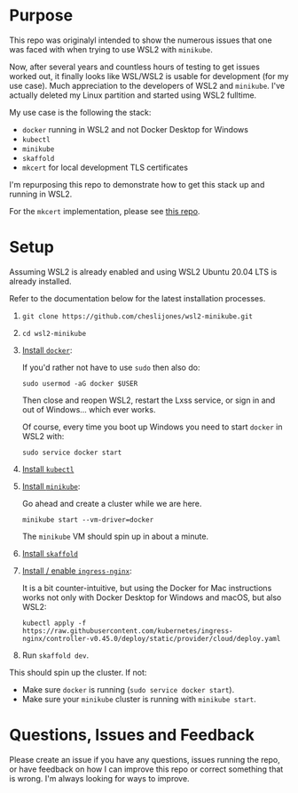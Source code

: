 # Purpose
This repo was originalyl intended to show the numerous issues that one was faced with when trying to use WSL2 with `minikube`.

Now, after several years and countless hours of testing to get issues worked out, it finally looks like WSL/WSL2 is usable for development (for my use case). Much appreciation to the developers of WSL2 and `minikube`. I've actually deleted my Linux partition and started using WSL2 fulltime.

My use case is the following the stack:
- `docker` running in WSL2 and not Docker Desktop for Windows
- `kubectl`
- `minikube`
- `skaffold`
- `mkcert` for local development TLS certificates

I'm repurposing this repo to demonstrate how to get this stack up and running in WSL2.

For the `mkcert` implementation, please see [this repo](https://github.com/cheslijones/tls-minikube).

# Setup

Assuming WSL2 is already enabled and using WSL2 Ubuntu 20.04 LTS is already installed.

Refer to the documentation below for the latest installation processes.

1. `git clone https://github.com/cheslijones/wsl2-minikube.git`

2. `cd wsl2-minikube`

3. [Install `docker`](https://docs.docker.com/engine/install/ubuntu/):

   If you'd rather not have to use `sudo` then also do:
   ```
   sudo usermod -aG docker $USER
   ```
   Then close and reopen WSL2, restart the Lxss service, or sign in and out of Windows... which ever works. 
   
   Of course, every time you boot up Windows you need to start `docker` in WSL2 with:
   ```
   sudo service docker start
   ```

4. [Install `kubectl`](https://kubernetes.io/docs/tasks/tools/install-kubectl/)


5. [Install `minikube`](https://kubernetes.io/docs/tasks/tools/install-minikube/):
    
    Go ahead and create a cluster while we are here. 
    ```
    minikube start --vm-driver=docker
    ```
    The `minikube` VM should spin up in about a minute. 

6. [Install `skaffold`](https://skaffold.dev/docs/install/)

7. [Install / enable `ingress-nginx`](https://kubernetes.github.io/ingress-nginx/deploy/):

    It is a bit counter-intuitive, but using the Docker for Mac instructions works not only with Docker Desktop for Windows and macOS, but also WSL2:
    ```    
    kubectl apply -f https://raw.githubusercontent.com/kubernetes/ingress-nginx/controller-v0.45.0/deploy/static/provider/cloud/deploy.yaml
    ```

8. Run `skaffold dev`.
    
This should spin up the cluster. If not:

  - Make sure `docker` is running (`sudo service docker start`).
  - Make sure your `minikube` cluster is running with `minikube start`.


# Questions, Issues and Feedback
Please create an issue if you have any questions, issues running the repo, or have feedback on how I can improve this repo or correct something that is wrong. I'm always looking for ways to improve.